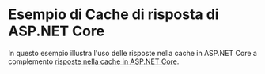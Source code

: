 # <a name="aspnet-core-response-cache-sample"></a>Esempio di Cache di risposta di ASP.NET Core

In questo esempio illustra l'uso delle risposte nella cache in ASP.NET Core a complemento [risposte nella cache in ASP.NET Core](https://docs.microsoft.com/aspnet/core/performance/caching/response).
